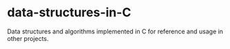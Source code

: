 # data-structures-in-C
Data structures and algorithms implemented in C for reference and usage in other projects.
